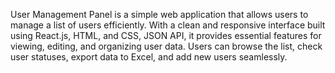 User Management Panel is a simple web application that allows users to manage a list of users efficiently. With a clean and responsive interface built using React.js, HTML, and CSS, JSON API, it provides essential features for viewing, editing, and organizing user data. Users can browse the list, check user statuses, export data to Excel, and add new users seamlessly.
